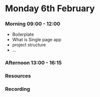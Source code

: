 # Monday 6th February

### Morning 09:00 - 12:00
 
 - Boilerplate 
 - What is Single page app
 - project structure 
 - ...

### Afternoon 13:00 - 16:15



### Resources



### Recording
